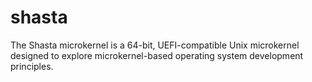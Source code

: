 # shasta
The Shasta microkernel is a 64-bit, UEFI-compatible Unix microkernel designed to explore microkernel-based operating system development principles.
